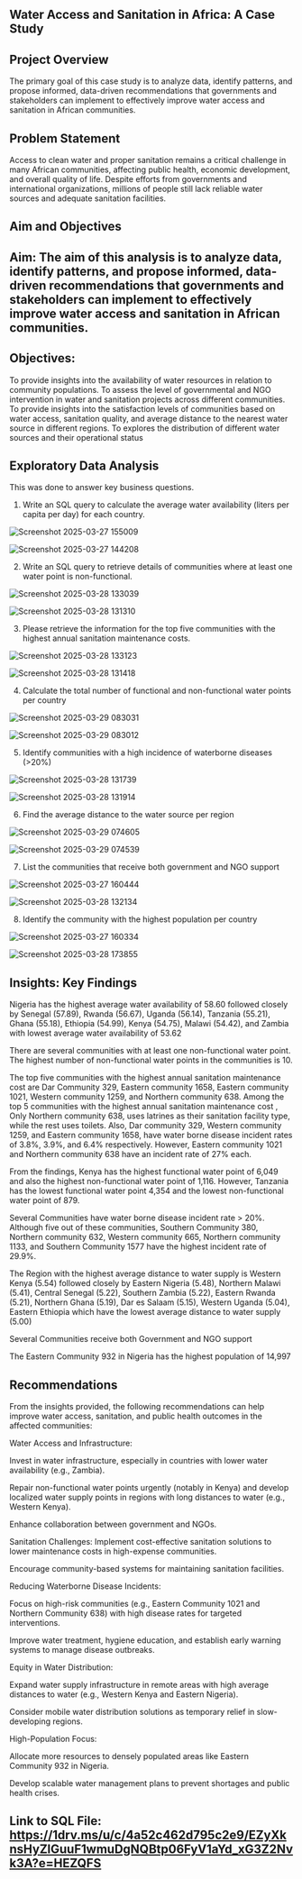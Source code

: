 
## Water Access and Sanitation in Africa: A Case Study

## Project Overview
The primary goal of this case study is to analyze data, identify patterns, and propose informed, data-driven recommendations that governments and stakeholders can implement to effectively improve water access and sanitation in African communities.

## Problem Statement
Access to clean water and proper sanitation remains a critical challenge in many African communities, affecting public health, economic development, and overall quality of life. Despite efforts from governments and international organizations, millions of people still lack reliable water sources and adequate sanitation facilities.

## Aim and Objectives

## Aim: The aim of this analysis is to analyze data, identify patterns, and propose informed, data-driven recommendations that governments and stakeholders can implement to effectively improve water access and sanitation in African communities.

## Objectives:
To provide insights into the availability of water resources in relation to community populations.
To  assess the level of governmental and NGO intervention in water and sanitation projects across different communities.
To provide insights into the satisfaction levels of communities based on water access, sanitation quality, and average distance to the nearest water source in different regions.
To explores the distribution of different water sources and their operational status 


## Exploratory Data Analysis
This was done to answer key business questions.

1. Write an SQL query to calculate the average water availability (liters per capita per day) for each country.
     
             
![Screenshot 2025-03-27 155009](https://github.com/user-attachments/assets/36426385-c432-4aa0-9133-1c020984166c)


![Screenshot 2025-03-27 144208](https://github.com/user-attachments/assets/7b06ce92-99d9-49e0-8a4e-2ecc24fe97cc)



2. Write an SQL query to retrieve details of communities where at least one water point is non-functional.

![Screenshot 2025-03-28 133039](https://github.com/user-attachments/assets/0e694d66-d389-4230-bebf-1b128d2c84ca)

![Screenshot 2025-03-28 131310](https://github.com/user-attachments/assets/ce01276e-8aa9-4e7f-b838-9f0cbbc2fb77)



3. Please retrieve the information for the top five communities with the highest annual sanitation maintenance costs.     

![Screenshot 2025-03-28 133123](https://github.com/user-attachments/assets/f674339b-8c2a-4557-89f9-e533a95e35aa)

![Screenshot 2025-03-28 131418](https://github.com/user-attachments/assets/d102b43e-1ad7-48a5-855c-14f476177a9b)



4. Calculate the total number of functional and non-functional water points per country

![Screenshot 2025-03-29 083031](https://github.com/user-attachments/assets/fca43bb7-6b92-4192-9445-e8f959635306)

![Screenshot 2025-03-29 083012](https://github.com/user-attachments/assets/e89970d1-56e0-464b-a5dd-51f4c0bcbdca)




5. Identify communities with a high incidence of waterborne diseases (>20%)

![Screenshot 2025-03-28 131739](https://github.com/user-attachments/assets/0e01bec7-5e12-4565-ac9d-a569af3df832)

![Screenshot 2025-03-28 131914](https://github.com/user-attachments/assets/f1c71517-e584-42b5-ac40-173c8523eafc)




6. Find the average distance to the water source per region

![Screenshot 2025-03-29 074605](https://github.com/user-attachments/assets/1ff2d1c0-a711-47bb-a042-e367b01fe0a1)

![Screenshot 2025-03-29 074539](https://github.com/user-attachments/assets/51c623c5-9975-4ebc-a10b-594c1474b4d3)




7. List the communities that receive both government and NGO support

![Screenshot 2025-03-27 160444](https://github.com/user-attachments/assets/df49979c-e660-4fa9-a99f-4c9396499934)

![Screenshot 2025-03-28 132134](https://github.com/user-attachments/assets/eac5e33d-6dfe-417a-a5ea-67cc9ba0d3e1)




8. Identify the community with the highest population per country

![Screenshot 2025-03-27 160334](https://github.com/user-attachments/assets/056f7b33-3082-4de5-87f9-55af9b03cd10)

![Screenshot 2025-03-28 173855](https://github.com/user-attachments/assets/d5e2662b-332f-4169-8b28-c91e020111d4)



## Insights: Key Findings

Nigeria has the highest average water availability of 58.60 followed closely by Senegal (57.89), Rwanda (56.67), Uganda (56.14), Tanzania (55.21), Ghana (55.18), Ethiopia (54.99), Kenya (54.75), Malawi (54.42), and Zambia with lowest average water availability of 53.62

There are several communities with at least one non-functional water point. The highest number of non-functional water points in the communities is 10.

The top five communities with the highest annual sanitation maintenance cost are Dar Community 329, Eastern community 1658, Eastern community 1021, Western community 1259, and Northern community 638. Among the top 5 communities with the highest annual sanitation maintenance cost , Only Northern community 638, uses latrines as their sanitation facility type, while the rest uses toilets. Also, Dar community 329, Western community 1259, and Eastern community 1658, have water borne disease incident rates of 3.8%, 3.9%, and 6.4% respectively. However, Eastern community 1021 and Northern community 638 have an incident rate of 27% each.

From the findings, Kenya has the highest functional water point of 6,049 and also the highest non-functional water point of 1,116. However, Tanzania has the lowest functional water point 4,354 and the lowest non-functional water point of 879. 

Several Communities have water borne disease incident rate > 20%. Although five out of these communities, Southern Community 380, Northern community 632, Western community 665, Northern community 1133, and Southern Community 1577 have the highest incident rate of 29.9%.

The Region with the highest average distance to water supply is Western  Kenya (5.54) followed closely by Eastern Nigeria (5.48), Northern Malawi (5.41), Central Senegal (5.22), Southern Zambia (5.22), Eastern Rwanda (5.21), Northern Ghana (5.19), Dar es Salaam (5.15), Western Uganda (5.04), Eastern Ethiopia which have the lowest average distance to water supply (5.00)


Several Communities receive both Government and NGO support 

The Eastern Community 932 in Nigeria has the highest population of 14,997


## Recommendations
     
From the insights provided, the following recommendations can help improve water             access, sanitation, and public health outcomes in the affected communities: 

Water Access and Infrastructure:


Invest in water infrastructure, especially in countries with lower water availability (e.g., Zambia).


Repair non-functional water points urgently (notably in Kenya) and develop localized water supply points in regions with long distances to water (e.g., Western Kenya).


Enhance collaboration between government and NGOs.


Sanitation Challenges:
Implement cost-effective sanitation solutions to lower maintenance costs in high-expense communities.


Encourage community-based systems for maintaining sanitation facilities.


Reducing Waterborne Disease Incidents:


Focus on high-risk communities (e.g., Eastern Community 1021 and Northern Community 638) with high disease rates for targeted interventions.


Improve water treatment, hygiene education, and establish early warning systems to manage disease outbreaks.


Equity in Water Distribution:


Expand water supply infrastructure in remote areas with high average distances to water (e.g., Western Kenya and Eastern Nigeria).


Consider mobile water distribution solutions as temporary relief in slow-developing regions.


High-Population Focus:


Allocate more resources to densely populated areas like Eastern Community 932 in Nigeria.


Develop scalable water management plans to prevent shortages and public health crises.


## Link to SQL File:  https://1drv.ms/u/c/4a52c462d795c2e9/EZyXknsHyZlGuuF1wmuDgNQBtp06FyV1aYd_xG3Z2Nvk3A?e=HEZQFS













